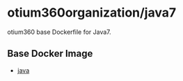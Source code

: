 # otium360organization/java7
otium360 base Dockerfile for Java7.


## Base Docker Image
- [java](https://registry.hub.docker.com/_/java/)
